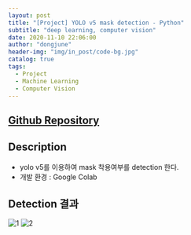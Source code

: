 ```yaml
---
layout: post
title: "[Project] YOLO v5 mask detection - Python"
subtitle: "deep learning, computer vision"
date: 2020-11-10 22:06:00
author: "dongjune"
header-img: "img/in_post/code-bg.jpg"
catalog: true
tags:
  - Project
  - Machine Learning
  - Computer Vision
---
```

## [Github Repository](https://github.com/Donggoolosori/yolov5_mask_detection)

## Description
- yolo v5를 이용하여 mask 착용여부를 detection 한다.
- 개발 환경 : Google Colab  
  

## Detection 결과
![1](/assets/img/mask1.png)
![2](/assets/img/mask2.png)
